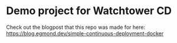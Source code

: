 # Demo project for Watchtower CD

Check out the blogpost that this repo was made for here:
https://blog.egmond.dev/simple-continuous-deployment-docker
